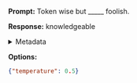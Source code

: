 **Prompt:**
Token wise but _____ foolish.

**Response:**
knowledgeable

<details><summary>Metadata</summary>

- Duration: 1477 ms
- Datetime: 2023-09-02T22:20:16.036992
- Model: gpt-3.5-turbo-0613

</details>

**Options:**
```json
{"temperature": 0.5}
```

